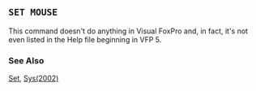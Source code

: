## `SET MOUSE`

This command doesn't do anything in Visual FoxPro and, in fact, it's not even listed in the Help file beginning in VFP 5.

### See Also

[Set](s4g126.md), [Sys(2002)](s4g149.md)